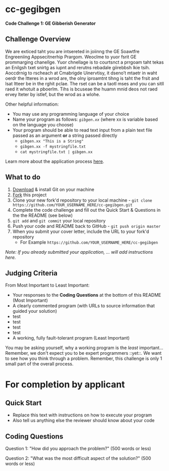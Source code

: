 cc-gegibgen
===========

**Code Challenge 1: GE Gibberish Generator**

Challenge Overview
------------------

We are exticed taht you are intsereted in joiinng the GE Soawtfre Engreeniing Appsecitnerhip Prargom.  Weoclme to yuor fsrit GE prommarging chanellge.  Yuor chnellage is to courtsnct a prrgoam taht tekas an Enilgsh txet snirtg as iupnt and rerutns rebadale giirebbsh lkie tsih.    Aoccdrnig to rscheach at Cmabrigde Uinervtisy, it dseno’t mtaetr in waht oerdr the ltteres in a wrod are, the olny iproamtnt tihng is taht the frsit and lsat ltteer be in the rghit pclae. The rset can be a taotl mses and you can sitll raed it whotuit a pboerlm.  Tihs is bcuseae the huamn mnid deos not raed ervey lteter by istlef, but the wrod as a wlohe.

Other helpful information:
* You may use any programming language of your choice
* Name your program as follows: _`gibgen.xx`_ (where xx is variable based on the language you choose)
* Your program should be able to read text input from a plain text file passed as an argument **or** a string passed directly
   * `gibgen.xx "This is a String"`
   * `gibgen.xx -f mystringfile.txt`
   * `cat mystringfile.txt | gibgen.xx`


Learn more about the application process [here](http://gecapital.com/sweap "SWEAP Home Page").

What to do
----------
1. [Download](http://git-scm.com/downloads) & install Git on your machine
2. [Fork](https://help.github.com/articles/fork-a-repo) this project
2. Clone your new fork'd repository to your local machine - `git clone https://github.com/YOUR_USERNAME_HERE/cc-gegibgen.git`
3. Complete the code challenge and fill out the Quick Start & Questions in the the README (see below)
4. `git add` and `git commit` your local repository
4. Push your code and README back to GitHub - `git push origin master`
5. When you submit your cover letter, include the URL to your fork'd repository
   - For Example `https://github.com/YOUR_USERNAME_HERE/cc-gegibgen`

_Note: If you already submitted your application, ... will add instructions here._

Judging Criteria
----------------

From Most Important to Least Important:
* Your responses to the **Coding Questions** at the bottom of this README (Most Important)
* A clearly commented program (with URLs to source information that guided your solution)
* test
* test
* test
* test
* A working, fully fault-tolerant program (Least Important)

You may be asking yourself, why a working program is the *least* important... Remember, we don't expect you to be expert programmers ::yet::.  We want to see how you think through a problem.  Remember, this challenge is only 1 small part of the overall process.

For completion by applicant
===========================

Quick Start
-----------

* Replace this text with instructions on how to execute your program
* Also tell us anything else the reviewer should know about your code


Coding Questions
----------------

Question 1: "How did you approach the problem?" (500 words or less)



Question 2: "What was the most difficult aspect of the solution?" (500 words or less)





